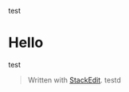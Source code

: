 
test

# Hello

test


> Written with [StackEdit](https://stackedit.io/).
testd

<!--stackedit_data:
eyJoaXN0b3J5IjpbLTM0MjQ0OTIxMV19
-->